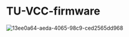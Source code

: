 # TU-VCC-firmware
![13ee0a64-aeda-4065-98c9-ced2565dd968](https://user-images.githubusercontent.com/109073690/215051759-be07c163-f28e-4dd4-8d8c-5ae18a5ee4b3.PNG)
